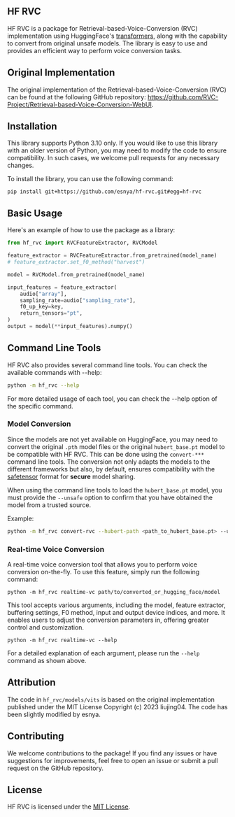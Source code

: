 HF RVC
----

HF RVC is a package for Retrieval-based-Voice-Conversion (RVC) implementation using HuggingFace's [transformers](https://github.com/huggingface/transformers), along with the capability to convert from original unsafe models. The library is easy to use and provides an efficient way to perform voice conversion tasks.

## Original Implementation

The original implementation of the Retrieval-based-Voice-Conversion (RVC) can be found at the following GitHub repository: https://github.com/RVC-Project/Retrieval-based-Voice-Conversion-WebUI.


## Installation

This library supports Python 3.10 only. If you would like to use this library with an older version of Python, you may need to modify the code to ensure compatibility. In such cases, we welcome pull requests for any necessary changes.

To install the library, you can use the following command:

```
pip install git+https://github.com/esnya/hf-rvc.git#egg=hf-rvc
```


## Basic Usage

Here's an example of how to use the package as a library:

```python
from hf_rvc import RVCFeatureExtractor, RVCModel

feature_extractor = RVCFeatureExtractor.from_pretrained(model_name)
# feature_extractor.set_f0_method("harvest")

model = RVCModel.from_pretrained(model_name)

input_features = feature_extractor(
    audio["array"],
    sampling_rate=audio["sampling_rate"],
    f0_up_key=key,
    return_tensors="pt",
)
output = model(**input_features).numpy()
```


## Command Line Tools

HF RVC also provides several command line tools. You can check the available commands with --help:

```bash
python -m hf_rvc --help
```

For more detailed usage of each tool, you can check the --help option of the specific command.

### Model Conversion

Since the models are not yet available on HuggingFace, you may need to convert the original `.pth` model files or the original `hubert_base.pt` model to be compatible with HF RVC. This can be done using the `convert-***` command line tools. The conversion not only adapts the models to the different frameworks but also, by default, ensures compatibility with the [safetensor](https://github.com/huggingface/safetensors) format for **secure** model sharing.

When using the command line tools to load the `hubert_base.pt` model, you must provide the `--unsafe` option to confirm that you have obtained the model from a trusted source.

Example:

```bash
python -m hf_rvc convert-rvc --hubert-path <path_to_hubert_base.pt> --unsafe <path_to_original_vits_model.pth>
```

### Real-time Voice Conversion

A real-time voice conversion tool that allows you to perform voice conversion on-the-fly. To use this feature, simply run the following command:

```
python -m hf_rvc realtime-vc path/to/converted_or_hugging_face/model
```

This tool accepts various arguments, including the model, feature extractor, buffering settings, F0 method, input and output device indices, and more. It enables users to adjust the conversion parameters in, offering greater control and customization.

```
python -m hf_rvc realtime-vc --help
```

For a detailed explanation of each argument, please run the `--help` command as shown above.

## Attribution

The code in `hf_rvc/models/vits` is based on the original implementation published under the MIT License Copyright (c) 2023 liujing04. The code has been slightly modified by esnya.

## Contributing

We welcome contributions to the package! If you find any issues or have suggestions for improvements, feel free to open an issue or submit a pull request on the GitHub repository.


## License

HF RVC is licensed under the [MIT License](./LICENSE).
